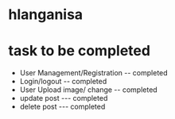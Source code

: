 # hlanganisa

# task to be completed

- User Management/Registration -- completed
- Login/logout -- completed
- User Upload image/ change -- completed
- update post --- completed
- delete post --- completed

